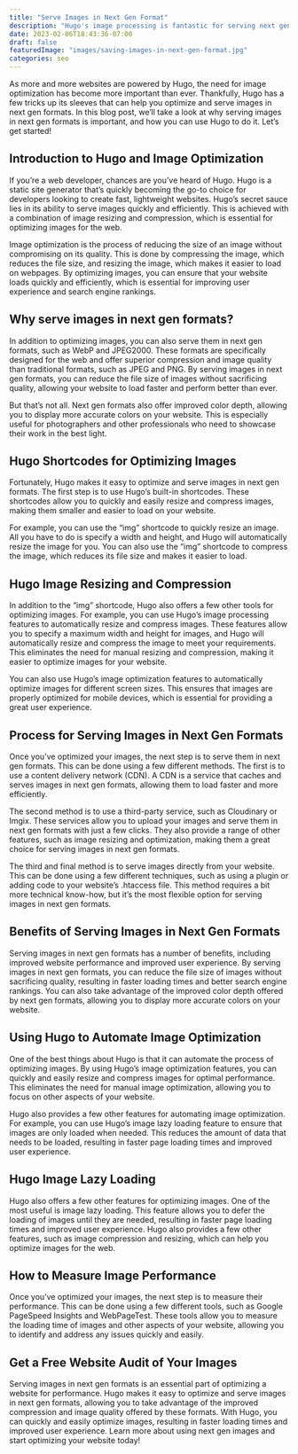```yaml
---
title: "Serve Images in Next Gen Format"
description: "Hugo's image processing is fantastic for serving next gen images. Images that load fast are essential."
date: 2023-02-06T18:43:36-07:00
draft: false
featuredImage: "images/saving-images-in-next-gen-format.jpg"
categories: seo
---
```


As more and more websites are powered by Hugo, the need for image optimization has become more important than ever. Thankfully, Hugo has a few tricks up its sleeves that can help you optimize and serve images in next gen formats. In this blog post, we’ll take a look at why serving images in next gen formats is important, and how you can use Hugo to do it. Let’s get started!

## Introduction to Hugo and Image Optimization
If you’re a web developer, chances are you’ve heard of Hugo. Hugo is a static site generator that’s quickly becoming the go-to choice for developers looking to create fast, lightweight websites. Hugo’s secret sauce lies in its ability to serve images quickly and efficiently. This is achieved with a combination of image resizing and compression, which is essential for optimizing images for the web.

Image optimization is the process of reducing the size of an image without compromising on its quality. This is done by compressing the image, which reduces the file size, and resizing the image, which makes it easier to load on webpages. By optimizing images, you can ensure that your website loads quickly and efficiently, which is essential for improving user experience and search engine rankings.

## Why serve images in next gen formats?
In addition to optimizing images, you can also serve them in next gen formats, such as WebP and JPEG2000. These formats are specifically designed for the web and offer superior compression and image quality than traditional formats, such as JPEG and PNG. By serving images in next gen formats, you can reduce the file size of images without sacrificing quality, allowing your website to load faster and perform better than ever.

But that’s not all. Next gen formats also offer improved color depth, allowing you to display more accurate colors on your website. This is especially useful for photographers and other professionals who need to showcase their work in the best light.

## Hugo Shortcodes for Optimizing Images
Fortunately, Hugo makes it easy to optimize and serve images in next gen formats. The first step is to use Hugo’s built-in shortcodes. These shortcodes allow you to quickly and easily resize and compress images, making them smaller and easier to load on your website.

For example, you can use the “img” shortcode to quickly resize an image. All you have to do is specify a width and height, and Hugo will automatically resize the image for you. You can also use the “img” shortcode to compress the image, which reduces its file size and makes it easier to load.

## Hugo Image Resizing and Compression
In addition to the “img” shortcode, Hugo also offers a few other tools for optimizing images. For example, you can use Hugo’s image processing features to automatically resize and compress images. These features allow you to specify a maximum width and height for images, and Hugo will automatically resize and compress the image to meet your requirements. This eliminates the need for manual resizing and compression, making it easier to optimize images for your website.

You can also use Hugo’s image optimization features to automatically optimize images for different screen sizes. This ensures that images are properly optimized for mobile devices, which is essential for providing a great user experience.

## Process for Serving Images in Next Gen Formats
Once you’ve optimized your images, the next step is to serve them in next gen formats. This can be done using a few different methods. The first is to use a content delivery network (CDN). A CDN is a service that caches and serves images in next gen formats, allowing them to load faster and more efficiently.

The second method is to use a third-party service, such as Cloudinary or Imgix. These services allow you to upload your images and serve them in next gen formats with just a few clicks. They also provide a range of other features, such as image resizing and optimization, making them a great choice for serving images in next gen formats.

The third and final method is to serve images directly from your website. This can be done using a few different techniques, such as using a plugin or adding code to your website’s .htaccess file. This method requires a bit more technical know-how, but it’s the most flexible option for serving images in next gen formats.

## Benefits of Serving Images in Next Gen Formats
Serving images in next gen formats has a number of benefits, including improved website performance and improved user experience. By serving images in next gen formats, you can reduce the file size of images without sacrificing quality, resulting in faster loading times and better search engine rankings. You can also take advantage of the improved color depth offered by next gen formats, allowing you to display more accurate colors on your website.

## Using Hugo to Automate Image Optimization
One of the best things about Hugo is that it can automate the process of optimizing images. By using Hugo’s image optimization features, you can quickly and easily resize and compress images for optimal performance. This eliminates the need for manual image optimization, allowing you to focus on other aspects of your website.

Hugo also provides a few other features for automating image optimization. For example, you can use Hugo’s image lazy loading feature to ensure that images are only loaded when needed. This reduces the amount of data that needs to be loaded, resulting in faster page loading times and improved user experience.

## Hugo Image Lazy Loading
Hugo also offers a few other features for optimizing images. One of the most useful is image lazy loading. This feature allows you to defer the loading of images until they are needed, resulting in faster page loading times and improved user experience. Hugo also provides a few other features, such as image compression and resizing, which can help you optimize images for the web.

## How to Measure Image Performance
Once you’ve optimized your images, the next step is to measure their performance. This can be done using a few different tools, such as Google PageSpeed Insights and WebPageTest. These tools allow you to measure the loading time of images and other aspects of your website, allowing you to identify and address any issues quickly and easily.

## Get a Free Website Audit of Your Images
Serving images in next gen formats is an essential part of optimizing a website for performance. Hugo makes it easy to optimize and serve images in next gen formats, allowing you to take advantage of the improved compression and image quality offered by these formats. With Hugo, you can quickly and easily optimize images, resulting in faster loading times and improved user experience. Learn more about using next gen images and start optimizing your website today!